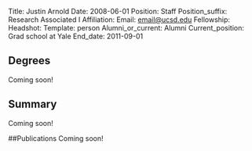Title: Justin Arnold
Date: 2008-06-01
Position: Staff
Position_suffix: Research Associated I
Affiliation:
Email: email@ucsd.edu
Fellowship:
Headshot: 
Template: person
Alumni_or_current: Alumni
Current_position: Grad school at Yale
End_date: 2011-09-01
<!-- Status: draft -->

## Degrees
Coming soon!

## Summary
Coming soon!

##Publications
Coming soon!
